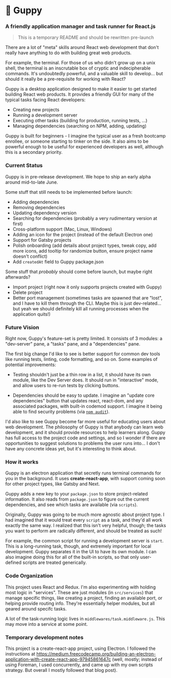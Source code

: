 # 🐠 Guppy

### A friendly application manager and task runner for React.js

> This is a temporary README and should be rewritten pre-launch

There are a lot of "meta" skills around React web development that don't really have anything to do with building great web products.

For example, the terminal. For those of us who didn't grow up on a unix shell, the terminal is an inscrutable box of cryptic and indecipherable commands. It's undoubtedly powerful, and a valuable skill to develop... but should it really be a pre-requisite for working with React?

Guppy is a desktop application designed to make it easier to get started building React web products. It provides a friendly GUI for many of the typical tasks facing React developers:

- Creating new projects
- Running a development server
- Executing other tasks (building for production, running tests, ...)
- Managing dependencies (searching on NPM, adding, updating)

Guppy is built for beginners - I imagine the typical user as a fresh bootcamp enrollee, or someone starting to tinker on the side. It also aims to be powerful enough to be useful for experienced developers as well, although this is a secondary priority.

### Current Status

Guppy is in pre-release development. We hope to ship an early alpha around mid-to-late June.

Some stuff that still needs to be implemented before launch:

- Adding dependencies
- Removing dependencies
- Updating dependency version
- Searching for dependencies (probably a very rudimentary version at first)
- Cross-platform support (Mac, Linux, Windows)
- Adding an icon for the project (instead of the default Electron one)
- Support for Gatsby projects
- Polish onboarding (add details about project types, tweak copy, add more icons, add tooltip for randomize button, ensure project name doesn't conflict)
- Add `createdAt` field to Guppy package.json

Some stuff that _probably_ should come before launch, but maybe right afterwards?

- Import project (right now it only supports projects created with Guppy)
- Delete project
- Better port management (sometimes tasks are spawned that are "lost", and I have to kill them through the CLI. Maybe this is just dev-related... but yeah we should definitely kill all running processes when the application quits!)

### Future Vision

Right now, Guppy's feature-set is pretty limited. It consists of 3 modules: a "dev-server" pane, a "tasks" pane, and a "dependencies" pane.

The first big change I'd like to see is better support for common dev tools like running tests, linting, code formatting, and so on. Some examples of potential improvements:

- Testing shouldn't just be a thin row in a list, it should have its own module, like the Dev Server does. It should run in "interactive" mode, and allow users to re-run tests by clicking buttons.

- Dependencies should be easy to update. I imagine an "update core dependencies" button that updates react, react-dom, and any associated packages, with built-in codemod support. I imagine it being able to find security problems (via [`npm audit`](https://docs.npmjs.com/getting-started/running-a-security-audit)).

I'd also like to see Guppy become far more useful for educating users about web development. The philosophy of Guppy is that anybody can learn web development, and it should provide resources to help learners along. Guppy has full access to the project code and settings, and so I wonder if there are opportunities to suggest solutions to problems the user runs into... I don't have any concrete ideas yet, but it's interesting to think about.

### How it works

Guppy is an electron application that secretly runs terminal commands for you in the background. It uses **create-react-app**, with support coming soon for other project types, like Gatsby and Next.

Guppy adds a new key to your `package.json` to store project-related information. It also reads from `package.json` to figure out the current dependencies, and see which tasks are available (via `scripts`).

Originally, Guppy was going to be much more agnostic about project type. I had imagined that it would treat every `script` as a task, and they'd all work exactly the same way. I realized that this isn't very helpful, though; the tasks you want to perform are radically different, and should be treated as such!

For example, the common script for running a development server is `start`. This is a long-running task, though, and extremely important for local development. Guppy separates it in the UI to have its own module. I can also imagine doing this for all of the built-in scripts, so that only user-defined scripts are treated generically.

### Code Organization

This project uses React and Redux. I'm also experimenting with holding most logic in "services". These are just modules (in `src/services`) that manage specific things, like creating a project, finding an available port, or helping provide routing info. They're essentially helper modules, but all geared around specifc tasks.

A lot of the task-running logic lives in `middlewares/task.middleware.js`. This may move into a service at some point.

### Temporary development notes

This project is a create-react-app project, using Electron. I followed the instructions at https://medium.freecodecamp.org/building-an-electron-application-with-create-react-app-97945861647c (well, mostly; instead of using Foreman, I used concurrently, and came up with my own scripts strategy. But overall I mostly followed that blog post).
